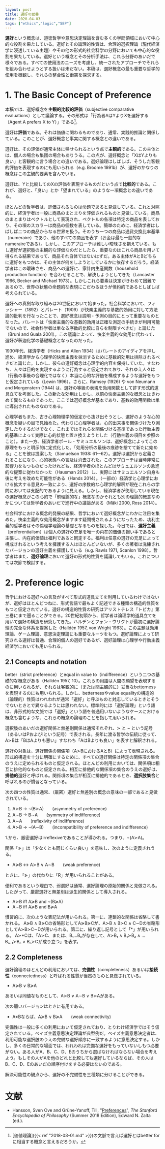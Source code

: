 ```yaml
---
layout: post
title: 選好の覚書
date: 2020-04-03
tags: ["ethics","logic","SEP"]
---
```


**選好**という概念は、道徳哲学や意思決定理論を含む多くの学問領域において中心的な役割を果たしている。選好とその論理的性質は、合理的選択理論（現代経済学に浸透している主題）やその他の形式的社会科学の分野においても中心的な役割を果たしている。選好という概念とその分析手法は、これら分野のあいだで様々である。すべての使用法のニーズを考慮し、統一されたアプローチでそれらを組み合わせようとする扱いは未だない。本稿は、選好概念の最も重要な哲学的使用を概観し、それらの整合性と衝突を探求する。

# 1. The Basic Concept of Preference
本稿では、選好概念を**主観的比較的評価**（subjective comparative evaluations）として議論する。その形式は「行為者AはYよりXを選好する（Agent A prefers X to Y）」である[^value]。

[^value]: [価値理論]({{< ref "2018-03-01.md" >}})の文脈で言えば選好とはbetter forに相当する概念と言えるだろうか。

選好は**評価**である。それは価値に関わるものであり、通常、実践的推論と関係している。このことが、選好概念と事実に関する概念との違いである。

選好は、その評価が通常主体に帰せられるという点で**主観的**である。この主体とは、個人の場合も集団の場合もありうる。この点が、選好概念と「XはYよりも良い」と客観的に言う場合との違いである。選好論理はしばしば、そうした客観的評価を表現するのにも用いられる（e.g. Broome 1991b）が、選好のかなりの概念はこの主観的要素を含んでいる。

選好は、Yと比較してのXの評価を表現するものだという点で**比較的**である。これが、選好と、「良い」とか「望まれている」のような一項概念との違いである。

ほとんどの哲学者は、評価されるものは命題であると見做している。これと対照的に、経済学者は一般に商品のまとまりを評価されるものと見做している。商品のまとまりはベクトルとして表現され、ベクトルの各項は特定の商品を表しており、その項のスカラーは商品の個数を表している。簡単のために、経済学者はしばしば二つの商品からなる世界を扱う。そのうち一つの商品は通貨交換比率基準（numeraire）であり、他のすべての商品を表す（お金は最も一般的なnumeraireである）。しかし、このアプローチは難しい曖昧さを抱えている。もし選好が選択肢の主観的な評価なのだとしたら、重要なのはこれら商品を用いて得られる結果であって、商品それ自体ではないはずだ。ある主体がAとBどちらに選好をもつかは、その主体が何をしようとしているかに依存するだろう。経済学者はこの曖昧さを、商品への選好に、家計内生産関数（household production function）を合わせることで、解決しようとしてきた（Lancaster 1966, Becker and Michael 1973）。しかしこれら要素は決定がきわめて困難であるので、世界の状態の命題的な表現にこだわるほうが倹約的であるとしばしば考えられている。

選好への真剣な取り組みは20世紀において始まった。社会科学において、フィッシャー（1892）とパレート（1909）が快楽主義的な基数的効用に対して方法論的批判を行なったことで、選好概念は説明・予測の目的にとって重要なものとなった。パレートは「快楽主義的な基数的効用は正確な測定の手続きが利用可能でないので、社会科学者は単なる序数的比較に自らを制限すべきだ」と論じた（Bruni and Guala 2001）。この議論によって、快楽主義的な効用に代わって、選好が釈迦化学の基礎概念となったのだった。

1930年代、経済学者（Hicks and Allen 1934）はパレートのアイディアを押し進め、経済学から心理学的快楽主義を抹消するために基数的効用は排除されるべきだと論じた。しかし、彼らの選好概念は心理学的内容を保持していた。すなわち、人々は目的を実現するように行為すると仮定されており、それゆえ人々は（行動の事後の合理化ではなく）本当に心的な評価を構成するような選好をもつと仮定されている（Lewin 1996）。さらに、Ramsey (1926) や von Neumann and Morgenstern (1944) は、選好の等級の表現を効用関数として許す形式的道具立てを考案した。この新たな効用はしかし、以前の快楽主義的な概念とはきわめて異なるものであった。ここでは選好概念が基本であり、基数的効用関数は単に導出されたものなのである。

心理学者もまた、古き心理物理学的仮定から抜け出そうとし、選好のような心的概念を疑いの目で見始めた。代わりに心理学者は、心的出来事を関係づけたり測定したりするだけでなく、これまではそれらを関係づける基準であった行動主義的基準によって実際に心的状態と置き換えようとした（行動主義の項目を参照のこと）。また一方、経済学者ポール・サミュエルソンは、選好概念によってこの原理をもっと明示的に定式化した。「効用分析の最後の痕跡を捨てて新たに始める」ことを彼は提案した（Samuelson 1938: 61--62）。選好は選択から定義されることになり、心的状態への言及は消去された。このアプローチは当時非常に影響力をもつものだったけれども、経済学者のほとんどはサミュエルソンの急進的な提案に従わなかった（Hausman 2012）し、実際にはサミュエルソン自身も後に考えを改めた可能性がある（Hands 2014）。（一部の）経済学と心理学における拡大する意見の一致により、選好の序数的な心理学的解釈が現在これらの学問においては支配的であるように見える。しかし、経済学者が使用している現在の選好概念がこの心的で「前理論的な」概念なのかそれとも別の理論的概念なのかについては哲学者のあいだで進行中の議論がある（Mäki 2000, Ross 2014）。

社会科学における概念的発展の結果、哲学において選好概念がにわかに注目を集めた。快楽主義的な効用概念がますます疑問視されるようになったため、功利主義的哲学者はその倫理学理論の基礎となるものを探した。今日では、**選好主義**（preferentialism）は個人の選好の充足を唯一の内在的価値の担い手であると主張し、内在的価値は福利であると同定する。福利は任意の選好の充足によって構成されるという考えを擁護する人はほとんどいないが、多くの著者は洗練されたバージョンの選好主義を擁護している（e.g. Rawls 1971, Scanlon 1998）。哲学者はまた、**選好論理**において選好の形式的性質を議論してもいる。これについては次節で検討する。

# 2. Preference logic
哲学における選好への言及がすべて形式的道具立てを利用しているわけではないが、選好はほとんどつねに、形式言語で最もよく記述できる種類の構造的性質をもつと仮定されている。選好の構造的性質の研究はアリストテレス『トピカ』第三巻にまで遡ることができる。20世紀初頭から、哲学者は論理学的道具立てを用いて選好の構造を研究してきた。ハルデンとフォン・ウリクトが最初に選好論理の完全な体系を提案した（Halldén 1957, von Wright 1963）。この主題は効用理論、ゲーム理論、意思決定理論にも重要なルーツをもつ。選好論理によって研究される選好は普通、合理的個人の選好であるが、選好論理は心理学や行動主義経済学においても用いられる。

## 2.1 Concepts and notation
better（strict preference）とequal in value to（indifference）という二つの基礎的な概念がある（Halldén 1957, 10）。これらの用語は人間の願望を表現するのに用いられるが、それらは客観的に（または間主観的に）妥当なbetternessを表現するのにも用いられる。しかし、betternessやvalue equalityの構造的（論理的）性質はわれわれが通常「選好」と呼ぶものと対応しているときとそうでないときとで異なるようには思われない。標準的には「選好論理」という語は、非形式的な文脈では「選好」という語を普通用いないようなケースにおける概念も含むような、これらの概念の論理のことを指して用いられる。

選択肢のあいだの選好関係と無差別関係は通常それぞれ、≻ と ~ という記号（あるいはPおよびIという記号）で表される。長年に渡る哲学の伝統に従って、A≻Bは「BはAよりも悪い」すなわち「AはBよりも良い」を表すと解釈される。

選好の対象は、選好関係の関係項（A≻BにおけるAとB）によって表現される。形式的構造を十分に明確にするために、すべての選好関係は特定の関係項の集合のうえに定められるものと仮定される。ほとんどの利用においては、関係項は相互に排他的なものと仮定される。相互に排他的な関係項の集合のうえの選好は、**排他的**選好と呼ばれる。関係項の集合が相互に排他的であるとき、**選択肢集合**と呼ばれるのが慣習となっている。

次の四つの性質は通常、（厳密）選好と無差別の概念の意味の一部であると見做されている。

1. A≻B → ¬(B≻A)　　(asymmetry of preference)
2. A∼B → B∼A　　(symmetry of indifference)
3. A∼A　　(reflexivity of indifference)
4. A≻B → ¬(A∼B)　　(incompatibility of preference and indifference)

1.から、厳密選好はirreflexiveであることが導かれる。つまり、¬(A≻A)。

関係「≽」は「少なくとも同じくらい良い」を意味し、次のように定義されうる。

- A≽B ↔ A≻B ∨ A∼B　　(weak preference)

ときに、「≽」の代わりに「R」が用いられることがある。

便利であるという理由で、弱選好は通常、選好論理の原始的関係と見做される。したがって、厳密選好と無差別は派生的関係として導入される。

- A≻B iff A≽B and ¬(B≽A)
- A∼B iff A≽B and B≽A

慣習的に、次のような表記法が用いられる。第一に、連鎖的な関係は省略して書かれる。 A≽B ∧ B≽Cの省略形としてA≽B≽Cが、A≻B ∧ B≻C ∧ C∼Dの省略形としてA≻B≻C∼Dが用いられる。第二に、繰り返し記号として「\*」が用いられる。 A≻\*Cは、「A≻C、または、B₁…Bₙが存在して、A≻B₁ ∧ B₁≻B₂ ∧ … Bₙ₋₁≻Bₙ ∧ Bₙ≻Cが成り立つ」を表す。

## 2.2 Completeness
選好論理のほとんどの利用においては、**完備性**（completeness）あるいは**接続性**（connectedness）と呼ばれる性質が当然のものと見做されている。

- A≽B ∨ B≽A

あるいは同値なものとして、A≻B ∨ A∼B ∨ B≻Aがある。

次の弱いバージョンはときに有用である。

- A≠Bならば、A≽B ∨ B≽A　　(weak connectivity)

完備性は一般に多くの利用において仮定されており、とりわけ経済学ではそう仮定されている。ベイズ主義意思決定理論が典型例だ。ベイズ主義意思決定者は、利用可能な選択肢のうえの完備な選好順序に一致するように意思決定する。しかし、多くの日常的な場面では、われわれは完備な選好をもっていないしもつ必要がない。ある人がA、B、C、D、Eのうちから選ばなければならない場合を考えよう。もしその人がAを他のどれと比較しても選好しているならば、その人はB、C、D、Eのあいだの順序付けをする必要はないのである。

解決可能性の観点から、選好の不完備性を三種類に分けることができる。

# 文献
- Hansson, Sven Ove and Grüne-Yanoff, Till, "[Preferences](https://plato.stanford.edu/archives/sum2018/entries/preferences/)", *The Stanford Encyclopedia of Philosophy* (Summer 2018 Edition), Edward N. Zalta (ed.).

